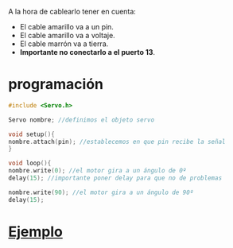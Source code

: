 A la hora de cablearlo tener en cuenta:
+ El cable amarillo va a un pin.
+ El cable amarillo va a voltaje.
+ El cable marrón va a tierra.
+ **Importante no conectarlo a el puerto 13**.
# programación
```c++
#include <Servo.h>

Servo nombre; //definimos el objeto servo

void setup(){
nombre.attach(pin); //establecemos en que pin recibe la señal
}

void loop(){
nombre.write(0); //el motor gira a un ángulo de 0º
delay(15); //importante poner delay para que no de problemas

nombre.write(90); //el motor gira a un ángulo de 90º
delay(15);
```

# [Ejemplo](https://www.tinkercad.com/things/a9e0w3Ct8I9-servomotor)
